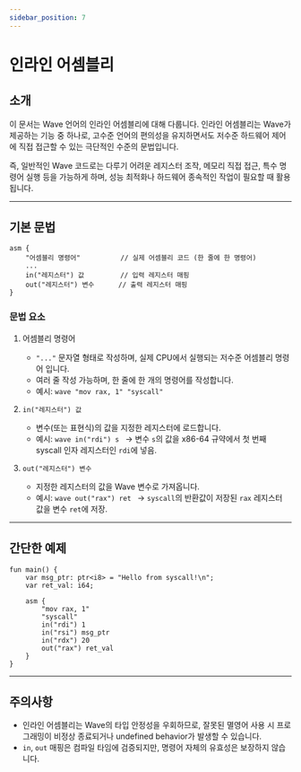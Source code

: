 ```yaml
---
sidebar_position: 7
---
```


# 인라인 어셈블리

## 소개

이 문서는 Wave 언어의 인라인 어셈블리에 대해 다룹니다.
인라인 어셈블리는 Wave가 제공하는 기능 중 하나로, 고수준 언어의 편의성을 유지하면서도 저수준 하드웨어 제어에 직접 접근할 수 있는 극단적인 수준의 문법입니다.

즉, 일반적인 Wave 코드로는 다루기 어려운 레지스터 조작, 메모리 직접 접근, 특수 명령어 실행 등을 가능하게 하며, 성능 최적화나 하드웨어 종속적인 작업이 필요할 때 활용됩니다.

---

## 기본 문법

```wave
asm {
    "어셈블리 명령어"          // 실제 어셈블리 코드 (한 줄에 한 명령어)
    ...
    in("레지스터") 값         // 입력 레지스터 매핑
    out("레지스터") 변수      // 출력 레지스터 매핑
}
```

### 문법 요소

1. 어셈블리 명령어
    - `"..."` 문자열 형태로 작성하며, 실제 CPU에서 실행되는 저수준 어셈블리 명령어 입니다.
    - 여러 줄 작성 가능하며, 한 줄에 한 개의 명령어를 작성합니다.
    - 예시:
           ```wave
           "mov rax, 1"
           "syscall"
           ```

2. `in("레지스터") 값`
    - 변수(또는 표현식)의 값을 지정한 레지스터에 로드합니다.
    - 예시:
           ```wave
           in("rdi") s
           ```
        -> 변수 `s`의 값을 x86-64 규약에서 첫 번째 syscall 인자 레지스터인 `rdi`에 넣음.

3. `out("레지스터") 변수`
    - 지정한 레지스터의 값을 Wave 변수로 가져옵니다.
    - 예시:
           ```wave
           out("rax") ret
           ```
        -> `syscall`의 반환값이 저장된 `rax` 레지스터 값을 변수 `ret`에 저장.

---

## 간단한 예제

```wave
fun main() {
    var msg_ptr: ptr<i8> = "Hello from syscall!\n";
    var ret_val: i64;

    asm {
        "mov rax, 1"
        "syscall"
        in("rdi") 1
        in("rsi") msg_ptr
        in("rdx") 20
        out("rax") ret_val
    }
}
```

---

## 주의사항

- 인라인 어셈블리는 Wave의 타입 안정성을 우회하므로, 잘못된 멸영어 사용 시 프로그래밍이 비정상 종료되거나 undefined behavior가 발생할 수 있습니다.
- `in`, `out` 매핑은 컴파일 타임에 검증되지만, 명령어 자체의 유효성은 보장하지 않습니다.
